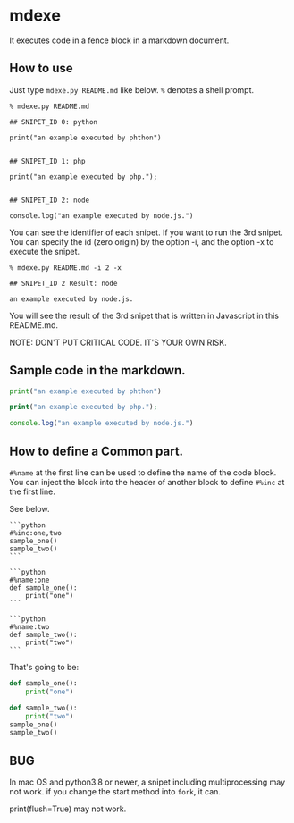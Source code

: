 mdexe
=====

It executes code in a fence block in a markdown document.

## How to use

Just type `mdexe.py README.md` like below.  `%` denotes a shell prompt.

```
% mdexe.py README.md

## SNIPET_ID 0: python

print("an example executed by phthon")


## SNIPET_ID 1: php

print("an example executed by php.");


## SNIPET_ID 2: node

console.log("an example executed by node.js.")

```

You can see the identifier of each snipet.
If you want to run the 3rd snipet.
You can specify the id (zero origin) by the option -i,
and the option -x to execute the snipet.

```
% mdexe.py README.md -i 2 -x

## SNIPET_ID 2 Result: node

an example executed by node.js.

```

You will see the result of the 3rd snipet
that is written in Javascript in this README.md.

NOTE: DON'T PUT CRITICAL CODE.  IT'S YOUR OWN RISK.

## Sample code in the markdown.

```python
print("an example executed by phthon")
```

```php
print("an example executed by php.");
```

```js
console.log("an example executed by node.js.")
```

## How to define a Common part.

`#%name` at the first line can be used to define the name of the code block.
You can inject the block into the header of another block to define `#%inc` at the first line.

See below.

````
```python
#%inc:one,two
sample_one()
sample_two()
```

```python
#%name:one
def sample_one():
    print("one")
```

```python
#%name:two
def sample_two():
    print("two")
```
````

That's going to be:

```python
def sample_one():
    print("one")

def sample_two():
    print("two")
sample_one()
sample_two()
```

## BUG

In mac OS and python3.8 or newer,
a snipet including multiprocessing may not work.
if you change the start method into `fork`, it can.

print(flush=True) may not work.
